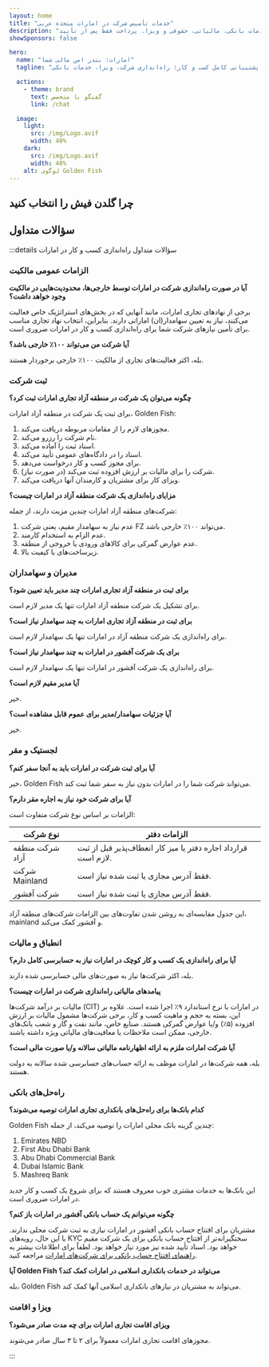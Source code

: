 ```yaml
---
layout: home
title: "خدمات تأسیس شرکت در امارات متحده عربی"
description: "خدمات تخصصی ثبت و پشتیبانی شرکت در امارات. راه‌اندازی شرکت، خدمات بانکی، مالیاتی، حقوقی و ویزا. پرداخت فقط پس از تأیید."
showSponsors: false

hero:
  name: "امارات: بندر امن مالی شما"
  tagline: "پشتیبانی کامل کسب و کار: راه‌اندازی شرکت، ویزا، خدمات بانکی. <span class='hl'>بدون موفقیت — بدون هزینه</span>."

  actions:
    - theme: brand
      text: گفتگو با متخصص
      link: /chat

  image:
    light:
      src: /img/Logo.avif
      width: 40%
    dark:
      src: /img/Logo.avif
      width: 40%
    alt: لوگوی Golden Fish
---
```


<FeatureCards :features="[
  {
    title: 'راهنمای تأسیس شرکت',
    details: 'راهنمای کامل ثبت شرکت در **free zone، offshore، mainland، branch**.',
    items: [
      'امکان مالکیت ۱۰۰٪ خارجی در Free Zones و Mainland',
      'نرخ‌های مالیاتی پایین - فقط ۹٪ مالیات شرکتی',
      'بدون کنترل ارزی - بازگشت آسان سرمایه'
    ],
    linkText: 'اطلاعات بیشتر',
    link: '/uae-business/offer/company-registration/',
    icon: {
      light: '/img/iStock-2051326997.avif',
      dark: '/img/iStock-1448478309.jpg',
      alt: 'راهنمای تأسیس شرکت'
    }
  },
  {
    title: 'افتتاح حساب بانکی',
    details: 'افتتاح آسان حساب‌های بانکی تجاری یا شخصی با بانک‌های معتبر امارات.',
    items: [
      'خدمات کامل PRO برای تأییدیه‌های دولتی',
      'راه‌اندازی کامل بسته بانکی',
      '**نرخ موفقیت ۹۶٪**',
    ],
    linkText: 'اطلاعات بیشتر',
    link: '/uae-business/offer/banking/',
    icon: {
      light: '/img/iStock-2153786564.avif',
      dark: '/img/iStock-2166793628.avif',
      alt: 'خدمات بانکی'
    }
  },
  {
    title: 'ویزای طلایی و اقامت',
    details: 'دریافت **Golden Visa** امارات برای اقامت بلندمدت با فرآیند درخواست آسان.',
    items: [
      '**بدون نیاز به ورود به امارات هر ۶ ماه**',
      'اعتبار ۱۰ ساله با امکان تمدید در صورت حفظ شرایط لازم',
      'نرخ موفقیت ۹۲٪',
    ],
    linkText: 'اطلاعات بیشتر',
    link: '/uae-business/offer/golden-visa/',
    icon: {
      light: '/img/iStock-1312241253.avif',
      dark: '/img/ILONMASKID.webp',
      alt: 'خدمات ویزا'
    }
  },
]" />

<FeatureCards :features="[
  {
    title: 'خدمات انطباق',
    details: 'متخصصان ما شما را در الزامات پیچیده نظارتی امارات، از جمله گزارش‌های ESR و ثبت UBO راهنمایی می‌کنند.',
    items: [],
    linkText: 'اطلاعات بیشتر',
    link: '/uae-business/company-registration/Protect-Your-Business',
    icon: {
      light: '/img/iStock-1299393716.avif',
      dark: '/img/iStock-2149731304.avif',
      alt: 'خدمات انطباق'
    }
  },
  {
    title: 'مالیات شرکتی و VAT',
    details: 'مشاوره تخصصی برای اطمینان از انطباق با تعهدات مالیات شرکتی و VAT با سازمان مالیاتی فدرال (FTA).',
    items: [],
    linkText: 'اطلاعات بیشتر',
    link: '/uae-business/company-registration/accounting-legal',
    icon: {
      light: '/img/iStock-1018285934.avif',
      dark: '/img/iStock-584576538.avif',
      alt: 'خدمات مالیاتی'
    }
  },
  {
    title: 'خدمات حقوقی',
    details: 'تیم حقوقی در مورد قوانین امارات در زمینه ادغام و تملک، بازسازی شرکت، تأمین مالی و حل اختلاف مشاوره می‌دهد.',
    items: [],
    linkText: 'اطلاعات بیشتر',
    link: '/uae-business/company-registration/Protect-Your-Business',
    icon: {
      light: '/img/iStock-650045508.avif',
      dark: '/img/iStock-1498627598.avif',
      alt: 'خدمات حقوقی'
    }
  },
  {
    title: 'حسابداری و حقوق و دستمزد',
    details: 'حسابداران ما با مدیریت امور مالی، ارائه خدمات حسابداری، تطبیق حساب، حقوق و دستمزد و پشتیبانی حسابرسی، در هزینه‌های استخدام صرفه‌جویی می‌کنند.',
    items: [],
    linkText: 'اطلاعات بیشتر',
    link: '/resources/contacts',
    icon: {
      light: '/img/iStock-1022793868.avif',
      dark: '/img/iStock-1320130292.jpg',
      alt: 'خدمات حسابداری'
    }
  },
]" />

## چرا گلدن فیش را انتخاب کنید

<BenefitsList :features="[
  {
    icon: '🏢',
    title: 'تخصص محلی امارات',
    text: 'متخصصان مستقر در دبی، راهنمایی تخصصی در تمام مراحل فرآیند ارائه می‌دهند.'
  },
  {
    icon: '📊',
    title: 'نرخ موفقیت اثبات شده',
    text: 'بیش از ۹۰٪ نرخ تأیید با صدها ویزا، حساب بانکی و ثبت شرکت از طریق پردازش ویژه ما صادر شده است.'
  },
  {
    icon: '💸',
    title: '**هزینه‌های مبتنی بر موفقیت**',
    text: '[پرداخت فقط پس از تأیید](/uae-business/benefits/success-based-fees). شفافیت کامل بدون هزینه‌های پنهان.'
  },
]" />

## سؤالات متداول

:::details سؤالات متداول راه‌اندازی کسب و کار در امارات

### الزامات عمومی مالکیت

**آیا در صورت راه‌اندازی شرکت در امارات توسط خارجی‌ها، محدودیت‌هایی در مالکیت وجود خواهد داشت؟**

برخی از نهادهای تجاری امارات، مانند آنهایی که در بخش‌های استراتژیک خاص فعالیت می‌کنند، نیاز به تعیین سهامدار(ان) اماراتی دارند. بنابراین، انتخاب نهاد تجاری مناسب برای تأمین نیازهای شرکت شما برای راه‌اندازی کسب و کار در امارات ضروری است.

**آیا شرکت من می‌تواند ۱۰۰٪ خارجی باشد؟**

بله، اکثر فعالیت‌های تجاری از مالکیت ۱۰۰٪ خارجی برخوردار هستند.

### ثبت شرکت

**چگونه می‌توان یک شرکت در منطقه آزاد تجاری امارات ثبت کرد؟**

برای ثبت یک شرکت در منطقه آزاد امارات، Golden Fish:

1. مجوزهای لازم را از مقامات مربوطه دریافت می‌کند.
2. نام شرکت را رزرو می‌کند.
3. اسناد ثبت را آماده می‌کند.
4. اسناد را در دادگاه‌های عمومی تأیید می‌کند.
5. برای مجوز کسب و کار درخواست می‌دهد.
6. شرکت را برای مالیات بر ارزش افزوده ثبت می‌کند (در صورت نیاز).
7. ویزای کار برای مشتریان و کارمندان آنها دریافت می‌کند.

**مزایای راه‌اندازی یک شرکت منطقه آزاد در امارات چیست؟**

شرکت‌های منطقه آزاد امارات چندین مزیت دارند، از جمله:

1. عدم نیاز به سهامدار مقیم، یعنی شرکت FZ می‌تواند ۱۰۰٪ خارجی باشد.
2. عدم الزام به استخدام کارمند.
3. عدم عوارض گمرکی برای کالاهای ورودی یا خروجی از منطقه.
4. زیرساخت‌های با کیفیت بالا.

### مدیران و سهامداران

**برای ثبت در منطقه آزاد تجاری امارات چند مدیر باید تعیین شود؟**

برای تشکیل یک شرکت منطقه آزاد امارات تنها یک مدیر لازم است.

**برای ثبت در منطقه آزاد تجاری امارات به چند سهامدار نیاز است؟**

برای راه‌اندازی یک شرکت منطقه آزاد در امارات تنها یک سهامدار لازم است.

**برای یک شرکت آفشور در امارات به چند سهامدار نیاز است؟**

برای راه‌اندازی یک شرکت آفشور در امارات تنها یک سهامدار لازم است.

**آیا مدیر مقیم لازم است؟**

خیر.

**آیا جزئیات سهامدار/مدیر برای عموم قابل مشاهده است؟**

خیر.

### لجستیک و مقر

**آیا برای ثبت شرکت در امارات باید به آنجا سفر کنم؟**

خیر، Golden Fish می‌تواند شرکت شما را در امارات بدون نیاز به سفر شما ثبت کند.

**آیا برای شرکت خود نیاز به اجاره مقر دارم؟**

الزامات بر اساس نوع شرکت متفاوت است:

| نوع شرکت | الزامات دفتر |
| ----------------- | --------------------------------------------------------------------------------------- |
| شرکت منطقه آزاد | قرارداد اجاره دفتر یا میز کار انعطاف‌پذیر قبل از ثبت لازم است. |
| شرکت Mainland | فقط آدرس مجازی یا ثبت شده نیاز است. |
| شرکت آفشور | فقط آدرس مجازی یا ثبت شده نیاز است. |

این جدول مقایسه‌ای به روشن شدن تفاوت‌های بین الزامات شرکت‌های منطقه آزاد، mainland و آفشور کمک می‌کند.

### انطباق و مالیات

**آیا برای راه‌اندازی یک کسب و کار کوچک در امارات نیاز به حسابرسی کامل دارم؟**

بله، اکثر شرکت‌ها نیاز به صورت‌های مالی حسابرسی شده دارند.

**پیامدهای مالیاتی راه‌اندازی شرکت در امارات چیست؟**

مالیات بر درآمد شرکت‌ها (CIT) در امارات با نرخ استاندارد ۹٪ اجرا شده است. علاوه بر این، بسته به حجم و ماهیت کسب و کار، برخی شرکت‌ها مشمول مالیات بر ارزش افزوده (۵٪) و/یا عوارض گمرکی هستند. صنایع خاص، مانند نفت و گاز و شعب بانک‌های خارجی، ممکن است ملاحظات یا معافیت‌های مالیاتی ویژه داشته باشند.

**آیا شرکت امارات ملزم به ارائه اظهارنامه مالیاتی سالانه و/یا صورت مالی است؟**

بله، همه شرکت‌ها در امارات موظف به ارائه حساب‌های حسابرسی شده سالانه به دولت هستند.

### راه‌حل‌های بانکی

**کدام بانک‌ها برای راه‌حل‌های بانکداری تجاری امارات توصیه می‌شوند؟**

Golden Fish چندین گزینه بانک محلی امارات را توصیه می‌کند، از جمله:

1. Emirates NBD
2. First Abu Dhabi Bank
3. Abu Dhabi Commercial Bank
4. Dubai Islamic Bank
5. Mashreq Bank

این بانک‌ها به خدمات مشتری خوب معروف هستند که برای شروع یک کسب و کار جدید در امارات ضروری است.

**چگونه می‌توانم یک حساب بانکی آفشور در امارات باز کنم؟**

مشتریان برای افتتاح حساب بانکی آفشور در امارات نیازی به ثبت شرکت محلی ندارند. با این حال، رویه‌های KYC سختگیرانه‌تر از افتتاح حساب بانکی برای یک شرکت مقیم خواهد بود. اسناد تأیید شده نیز مورد نیاز خواهد بود. لطفاً برای اطلاعات بیشتر به [راهنمای افتتاح حساب بانکی برای شرکت‌های امارات](./uae-business/company-registration/banking) مراجعه کنید.

**آیا Golden Fish می‌تواند در خدمات بانکداری اسلامی در امارات کمک کند؟**

بله، Golden Fish می‌تواند به مشتریان در نیازهای بانکداری اسلامی آنها کمک کند.

### ویزا و اقامت

**ویزای اقامت تجاری امارات برای چه مدت صادر می‌شود؟**

مجوزهای اقامت تجاری امارات معمولاً برای ۲ تا ۳ سال صادر می‌شوند.

:::

<ContactFormModalNav buttonText="صحبت با یک متخصص" formStyle="display: block; margin: 3rem auto;"/>